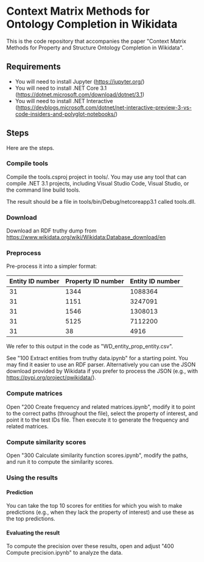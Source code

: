 # Context Matrix Methods for Ontology Completion in Wikidata

This is the code repository that accompanies the paper "Context Matrix Methods for Property and Structure Ontology Completion in Wikidata".

## Requirements

* You will need to install Jupyter (https://jupyter.org/)
* You will need to install .NET Core 3.1  (https://dotnet.microsoft.com/download/dotnet/3.1)
* You will need to install .NET Interactive (https://devblogs.microsoft.com/dotnet/net-interactive-preview-3-vs-code-insiders-and-polyglot-notebooks/)

## Steps

Here are the steps.

### Compile tools

Compile the tools.csproj project in tools/.  You may use any tool that can compile .NET 3.1 projects, including Visual Studio Code, Visual Studio, or the command line build tools.

The result should be a file in tools/bin/Debug/netcoreapp3.1 called tools.dll.


### Download

Download an RDF truthy dump from https://www.wikidata.org/wiki/Wikidata:Database_download/en

### Preprocess

Pre-process it into a simpler format:

|Entity ID number | Property ID number | Entity ID number |
| -------------- | --------------- | -------------- |
|31|1344|1088364|
|31|1151|3247091|
|31|1546|1308013|
|31|5125|7112200|
|31|38|4916     |

We refer to this output in the code as "WD_entity_prop_entity.csv".

See "100 Extract entities from truthy data.ipynb" for a starting point.  You may find it easier to use an RDF parser.  Alternatively you can use the JSON download provided by Wikidata if you prefer to process the JSON (e.g., with https://pypi.org/project/qwikidata/).

### Compute matrices

Open "200 Create frequency and related matrices.ipynb", modify it to point to the correct paths (throughout the file), select the property of interest, and point it to the test IDs file.  Then execute it to generate the frequency and related matrices.


### Compute similarity scores

Open "300 Calculate similarity function scores.ipynb", modify the paths, and run it to compute the similarity scores.


### Using the results

#### Prediction

You can take the top 10 scores for entities for which you wish to make predictions (e.g., when they lack the property of interest) and use these as the top predictions.

#### Evaluating the result

To compute the precision over these results, open and adjust "400 Compute precision.ipynb" to analyze the data.
